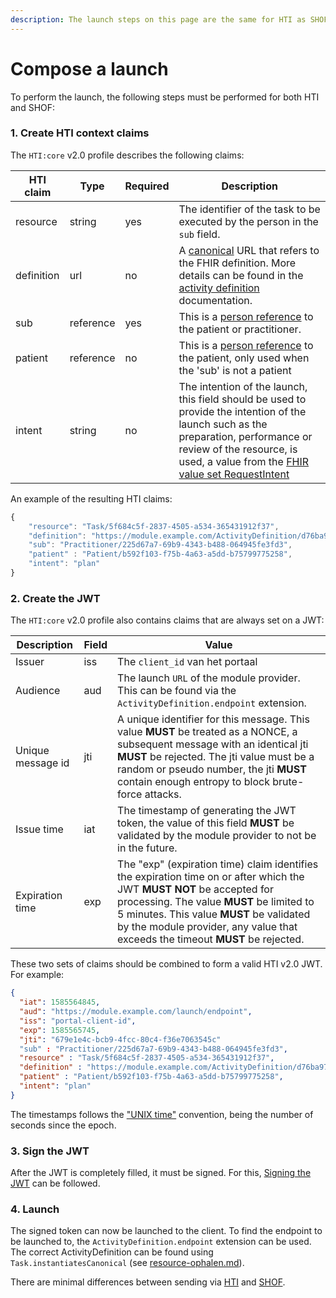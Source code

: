 ```yaml
---
description: The launch steps on this page are the same for HTI as SHOF
---
```


# Compose a launch

To perform the launch, the following steps must be performed for both HTI and SHOF:

### 1. Create HTI context claims

The `HTI:core` v2.0 profile describes the following claims:

| HTI claim  | Type      | Required | Description                                                                                                                                                                                                                                                                                                                                                                                                                                                                                             |
| ---------- | --------- | -------- | ------------------------------------------------------------------------------------------------------------------------------------------------------------------------------------------------------------------------------------------------------------------------------------------------------------------------------------------------------------------------------------------------------------------------------------------------------------------------------------------------------- |
| resource   | string    | yes      | The identifier of the task to be executed by the person in the `sub` field.                                                                                                                                                                                                                                                                                                                                                                                                                             |
| definition | url       | no       | A [canonical](http://hl7.org/fhir/R4/references.html#canonical) URL that refers to the FHIR definition. More details can be found in the [activity definition](https://www.hl7.org/fhir/r4/activitydefinition.html) documentation.                                                                                                                                                                                                                                                                      |
| sub        | reference | yes      | This is a [person reference](https://github.com/GIDSOpenStandaarden/GIDS-HTI-Protocol/diffs/1?base\_sha=0899d43a8ed3a53ccaf1ca3f1638753a28bdb7fb\&branch=fhir-2-fields\&commentable=true\&name=fhir-2-fields\&pull\_number=23\&qualified\_name=refs%2Fheads%2Ffhir-2-fields\&sha1=0899d43a8ed3a53ccaf1ca3f1638753a28bdb7fb\&sha2=6f3ee98c1338f689c62e45a222d1e9e1d64142b8\&short\_path=baf3810\&unchanged=expanded\&w=false#person-reference) to the patient or practitioner.                           |
| patient    | reference | no       | This is a [person reference](https://github.com/GIDSOpenStandaarden/GIDS-HTI-Protocol/diffs/1?base\_sha=0899d43a8ed3a53ccaf1ca3f1638753a28bdb7fb\&branch=fhir-2-fields\&commentable=true\&name=fhir-2-fields\&pull\_number=23\&qualified\_name=refs%2Fheads%2Ffhir-2-fields\&sha1=0899d43a8ed3a53ccaf1ca3f1638753a28bdb7fb\&sha2=6f3ee98c1338f689c62e45a222d1e9e1d64142b8\&short\_path=baf3810\&unchanged=expanded\&w=false#person-reference) to the patient, only used when the 'sub' is not a patient |
| intent     | string    | no       | The intention of the launch, this field should be used to provide the intention of the launch such as the preparation, performance or review of the resource, is used, a value from the [FHIR value set RequestIntent](https://www.hl7.org/fhir/R4/valueset-request-intent.html)                                                                                                                                                                                                                        |

An example of the resulting HTI claims:

```javascript
{
    "resource": "Task/5f684c5f-2837-4505-a534-365431912f37",
    "definition": "https://module.example.com/ActivityDefinition/d76ba97b-bfce-4a75-8e7a-2133778d1089",
    "sub": "Practitioner/225d67a7-69b9-4343-b488-064945fe3fd3",
    "patient" : "Patient/b592f103-f75b-4a63-a5dd-b75799775258",
    "intent": "plan"
}
```

### 2. Create the JWT

The `HTI:core` v2.0 profile also contains claims that are always set on a JWT:

| Description       | Field | Value                                                                                                                                                                                                                                                                                             |
| ----------------- | ----- | ------------------------------------------------------------------------------------------------------------------------------------------------------------------------------------------------------------------------------------------------------------------------------------------------- |
| Issuer            | iss   | The `client_id` van het portaal                                                                                                                                                                                                                                                                   |
| Audience          | aud   | The launch `URL` of the module provider. This can be found via the `ActivityDefinition.endpoint` extension.                                                                                                                                                                                       |
| Unique message id | jti   | A unique identifier for this message. This value **MUST** be treated as a NONCE, a subsequent message with an identical jti **MUST** be rejected. The jti value must be a random or pseudo number, the jti **MUST** contain enough entropy to block brute-force attacks.                          |
| Issue time        | iat   | The timestamp of generating the JWT token, the value of this field **MUST** be validated by the module provider to not be in the future.                                                                                                                                                          |
| Expiration time   | exp   | The "exp" (expiration time) claim identifies the expiration time on or after which the JWT **MUST NOT** be accepted for processing. The value **MUST** be limited to 5 minutes. This value **MUST** be validated by the module provider, any value that exceeds the timeout **MUST** be rejected. |

These two sets of claims should be combined to form a valid HTI v2.0 JWT. For example:

```json
{
  "iat": 1585564845,
  "aud": "https://module.example.com/launch/endpoint",
  "iss": "portal-client-id",
  "exp": 1585565745,
  "jti": "679e1e4c-bcb9-4fcc-80c4-f36e7063545c"
  "sub" : "Practitioner/225d67a7-69b9-4343-b488-064945fe3fd3",
  "resource" : "Task/5f684c5f-2837-4505-a534-365431912f37",
  "definition" : "https://module.example.com/ActivityDefinition/d76ba97b-bfce-4a75-8e7a-2133778d1089",
  "patient" : "Patient/b592f103-f75b-4a63-a5dd-b75799775258",
  "intent": "plan"
}
```

The timestamps follows the ["UNIX time"](https://en.wikipedia.org/wiki/Unix\_time) convention, being the number of seconds since the epoch.

### 3. Sign the JWT&#x20;

After the JWT is completely filled, it must be signed. For this, [Signing the JWT](../../connectie-maken-met-koppeltaal/requirements/jwt-ondertekenen.md) can be followed.

### 4.  Launch

The signed token can now be launched to the client. To find the endpoint to be launched to, the `ActivityDefinition.endpoint` extension can be used. The correct ActivityDefinition can be found using `Task.instantiatesCanonical` (see [resource-ophalen.md](../../resources-managen/crud-operaties/resource-ophalen.md "mention")).&#x20;

There are minimal differences between sending via [HTI](hti-launch-versturen.md) and [SHOF](broken-reference).
